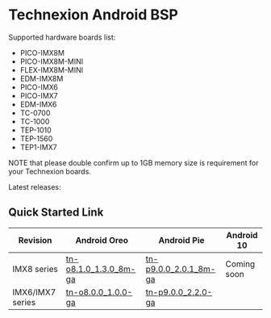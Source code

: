 Technexion Android BSP
==========

Supported hardware boards list:

* PICO-IMX8M
* PICO-IMX8M-MINI
* FLEX-IMX8M-MINI
* EDM-IMX8M
* PICO-IMX6
* PICO-IMX7
* EDM-IMX6
* TC-0700
* TC-1000
* TEP-1010
* TEP-1560
* TEP1-IMX7

NOTE that please double confirm up to 1GB memory size is requirement for your Technexion boards.

Latest releases:

Quick Started Link
-----------

|Revision|Android Oreo|Android Pie|Android 10|
|---|---|---|---|
|IMX8 series | [tn-o8.1.0_1.3.0_8m-ga](https://github.com/technexion-android/cookers/tree/tn-p9.0.0_2.0.1_8m-ga#technexion-android-9-sdk-for-imx8-platforms) |[tn-p9.0.0_2.0.1_8m-ga](https://github.com/technexion-android/cookers/tree/tn-p9.0.0_2.0.1_8m-ga#technexion-android-9-sdk-for-imx8-platforms)|Coming soon |
|IMX6/IMX7 series |[tn-o8.0.0_1.0.0-ga](https://github.com/technexion-android/cookers/tree/tn-o8.0.0_1.0.0-ga#technexion-android-8-sdk-for-imx6imx7-platforms) |[tn-p9.0.0_2.2.0-ga](https://github.com/technexion-android/cookers/tree/tn-p9.0.0_2.2.0-ga#technexion-android-9-sdk-for-imx6imx7-platforms)||
